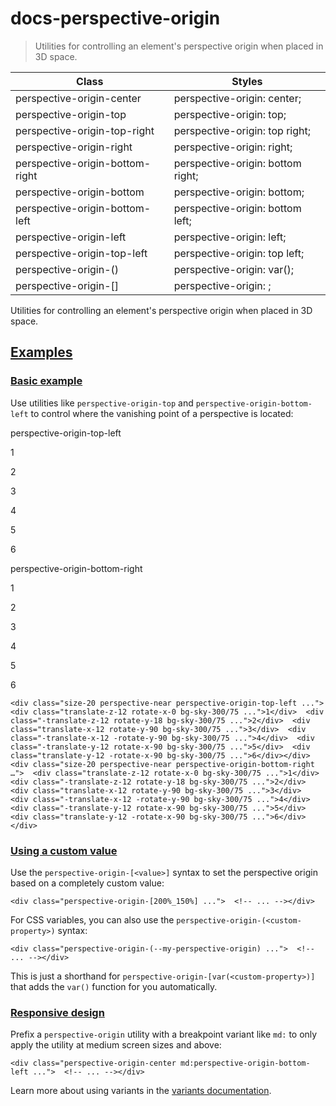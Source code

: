 # docs-perspective-origin

> Utilities for controlling an element's perspective origin when placed in 3D space.

| Class                                  | Styles                                      |
| -------------------------------------- | ------------------------------------------- |
| perspective-origin-center              | perspective-origin: center;                 |
| perspective-origin-top                 | perspective-origin: top;                    |
| perspective-origin-top-right           | perspective-origin: top right;              |
| perspective-origin-right               | perspective-origin: right;                  |
| perspective-origin-bottom-right        | perspective-origin: bottom right;           |
| perspective-origin-bottom              | perspective-origin: bottom;                 |
| perspective-origin-bottom-left         | perspective-origin: bottom left;            |
| perspective-origin-left                | perspective-origin: left;                   |
| perspective-origin-top-left            | perspective-origin: top left;               |
| perspective-origin-(<custom-property>) | perspective-origin: var(<custom-property>); |
| perspective-origin-[<value>]           | perspective-origin: <value>;                |

Utilities for controlling an element's perspective origin when placed in 3D space.

## [Examples](#examples)

### [Basic example](#basic-example)

Use utilities like `perspective-origin-top` and `perspective-origin-bottom-left` to control where the vanishing point of a perspective is located:

perspective-origin-top-left

1

2

3

4

5

6

perspective-origin-bottom-right

1

2

3

4

5

6

    <div class="size-20 perspective-near perspective-origin-top-left ...">  <div class="translate-z-12 rotate-x-0 bg-sky-300/75 ...">1</div>  <div class="-translate-z-12 rotate-y-18 bg-sky-300/75 ...">2</div>  <div class="translate-x-12 rotate-y-90 bg-sky-300/75 ...">3</div>  <div class="-translate-x-12 -rotate-y-90 bg-sky-300/75 ...">4</div>  <div class="-translate-y-12 rotate-x-90 bg-sky-300/75 ...">5</div>  <div class="translate-y-12 -rotate-x-90 bg-sky-300/75 ...">6</div></div><div class="size-20 perspective-near perspective-origin-bottom-right …">  <div class="translate-z-12 rotate-x-0 bg-sky-300/75 ...">1</div>  <div class="-translate-z-12 rotate-y-18 bg-sky-300/75 ...">2</div>  <div class="translate-x-12 rotate-y-90 bg-sky-300/75 ...">3</div>  <div class="-translate-x-12 -rotate-y-90 bg-sky-300/75 ...">4</div>  <div class="-translate-y-12 rotate-x-90 bg-sky-300/75 ...">5</div>  <div class="translate-y-12 -rotate-x-90 bg-sky-300/75 ...">6</div></div>

### [Using a custom value](#using-a-custom-value)

Use the `perspective-origin-[<value>]` syntax to set the perspective origin based on a completely custom value:

    <div class="perspective-origin-[200%_150%] ...">  <!-- ... --></div>

For CSS variables, you can also use the `perspective-origin-(<custom-property>)` syntax:

    <div class="perspective-origin-(--my-perspective-origin) ...">  <!-- ... --></div>

This is just a shorthand for `perspective-origin-[var(<custom-property>)]` that adds the `var()` function for you automatically.

### [Responsive design](#responsive-design)

Prefix a `perspective-origin` utility with a breakpoint variant like `md:` to only apply the utility at medium screen sizes and above:

    <div class="perspective-origin-center md:perspective-origin-bottom-left ...">  <!-- ... --></div>

Learn more about using variants in the [variants documentation](/docs/hover-focus-and-other-states).
